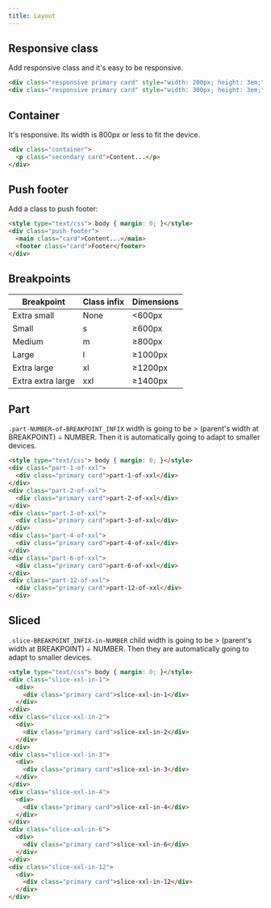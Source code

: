 ```yaml
---
title: Layout
---
```


## Responsive class

Add responsive class and it's easy to be responsive.

```html
<div class="responsive primary card" style="width: 200px; height: 3em;">Item</div>
<div class="responsive primary card" style="width: 300px; height: 3em;">Item</div>
```

## Container

It's responsive. Its width is 800px or less to fit the device.

```html
<div class="container">
  <p class="secondary card">Content...</p>
</div>
```

## Push footer

Add a class to push footer:

```html
<style type="text/css"> body { margin: 0; }</style>
<div class="push-footer">
  <main class="card">Content...</main>
  <footer class="card">Footer</footer>
</div>
```

## Breakpoints 

| Breakpoint |  Class infix | Dimensions |
| ---------- |--------------|------------|
| Extra small | None |  <600px |
| Small | s |  ≥600px |
| Medium | m |  ≥800px |
| Large | l | ≥1000px |
| Extra large | xl |  ≥1200px |
| Extra extra large | xxl | ≥1400px |


## Part

`.part-NUMBER-of-BREAKPOINT_INFIX` width is going to be > (parent's width at BREAKPOINT) ÷ NUMBER. Then it is automatically going to adapt to smaller devices.

```html
<style type="text/css"> body { margin: 0; }</style>
<div class="part-1-of-xxl">
  <div class="primary card">part-1-of-xxl</div>
</div>
<div class="part-2-of-xxl">
  <div class="primary card">part-2-of-xxl</div>
</div>
<div class="part-3-of-xxl">
  <div class="primary card">part-3-of-xxl</div>
</div>
<div class="part-4-of-xxl">
  <div class="primary card">part-4-of-xxl</div>
</div>
<div class="part-6-of-xxl">
  <div class="primary card">part-6-of-xxl</div>
</div>
<div class="part-12-of-xxl">
  <div class="primary card">part-12-of-xxl</div>
</div>
```

## Sliced

`.slice-BREAKPOINT_INFIX-in-NUMBER` child width is going to be > (parent's width at BREAKPOINT) ÷ NUMBER. Then they are automatically going to adapt to smaller devices.

```html
<style type="text/css"> body { margin: 0; }</style>
<div class="slice-xxl-in-1">
  <div>
    <div class="primary card">slice-xxl-in-1</div>
  </div>
</div>
<div class="slice-xxl-in-2">
  <div>
    <div class="primary card">slice-xxl-in-2</div>
  </div>
</div>
<div class="slice-xxl-in-3">
  <div>
    <div class="primary card">slice-xxl-in-3</div>
  </div>
</div>
<div class="slice-xxl-in-4">
  <div>
    <div class="primary card">slice-xxl-in-4</div>
  </div>
</div>
<div class="slice-xxl-in-6">
  <div>
    <div class="primary card">slice-xxl-in-6</div>
  </div>
</div>
<div class="slice-xxl-in-12">
  <div>
    <div class="primary card">slice-xxl-in-12</div>
  </div>
</div>
```